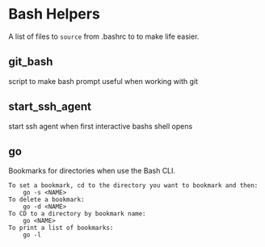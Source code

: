 # Bash Helpers
A list of files to `source` from .bashrc to to make life easier.

## git_bash
script to make bash prompt useful when working with git

## start_ssh_agent
start ssh agent when first interactive bashs shell opens

## go
Bookmarks for directories when use the Bash CLI.
```
To set a bookmark, cd to the directory you want to bookmark and then:
    go -s <NAME>
To delete a bookmark:
    go -d <NAME>
To CD to a directory by bookmark name:
    go <NAME>
To print a list of bookmarks:
    go -l
```
